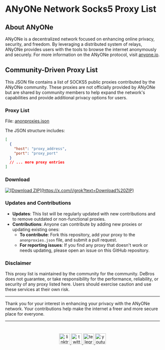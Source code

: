 # ANyONe Network Socks5 Proxy List

## About ANyONe

ANyONe is a decentralized network focused on enhancing online privacy, security, and freedom. By leveraging a distributed system of relays, ANyONe provides users with the tools to browse the internet anonymously and securely. For more information on the ANyONe protocol, visit [anyone.io](https://anyone.io).

## Community-Driven Proxy List

This JSON file contains a list of SOCKS5 public proxies contributed by the ANyONe community. These proxies are not officially provided by ANyONe but are shared by community members to help expand the network's capabilities and provide additional privacy options for users.

### Proxy List

File: [anonproxies.json](https://raw.githubusercontent.com/DeBrosOfficial/ANyONe-Proxy-List/main/anonproxies.json)

The JSON structure includes:

```json
[
  {
    "host": "proxy_address",
    "port": "proxy_port"
  }
  // ... more proxy entries
]
```

### Download

<a href="https://github.com/DeBrosOfficial/ANyONe-Proxy-List/archive/refs/heads/main.zip" download="ANyONe-Proxy-List.zip">
  <img src="https://img.shields.io/badge/Download-ZIP-blue.svg?style=for-the-badge" alt="[Download ZIP](https://x.com/i/grok?text=Download%20ZIP)">
</a>

### Updates and Contributions

- **Updates**: This list will be regularly updated with new contributions and to remove outdated or non-functional proxies.
- **Contributions**: Anyone can contribute by adding new proxies or updating existing ones:
  - **To contribute**: Fork this repository, add your proxy to the `anonproxies.json` file, and submit a pull request.
  - **For reporting issues**: If you find any proxy that doesn't work or needs updating, please open an issue on this GitHub repository.

### Disclaimer

This proxy list is maintained by the community for the community. DeBros does not guarantee, or take responsibility for the performance, reliability, or security of any proxy listed here. Users should exercise caution and use these services at their own risk.

---

Thank you for your interest in enhancing your privacy with the ANyONe network. Your contributions help make the internet a freer and more secure place for everyone.

---
###

<br clear="both">

<div align="center">
  <a href="https://linktr.ee/debrosofficial" target="_blank">
    <img src="https://img.shields.io/static/v1?message=Linktree&logo=linktree&label=&color=1de9b6&logoColor=white&labelColor=&style=for-the-badge" height="35" alt="linktree logo" />
  </a>
  <a href="https://x.com/debrosofficial" target="_blank">
    <img src="https://img.shields.io/static/v1?message=Twitter&logo=twitter&label=&color=1DA1F2&logoColor=white&labelColor=&style=for-the-badge" height="35" alt="twitter logo" />
  </a>
  <a href="https://t.me/debrosportal" target="_blank">
    <img src="https://img.shields.io/static/v1?message=Telegram&logo=telegram&label=&color=2CA5E0&logoColor=white&labelColor=&style=for-the-badge" height="35" alt="telegram logo" />
  </a>
  <a href="https://www.youtube.com/@DeBrosOfficial" target="_blank">
    <img src="https://img.shields.io/static/v1?message=Youtube&logo=youtube&label=&color=FF0000&logoColor=white&labelColor=&style=for-the-badge" height="35" alt="youtube logo" />
  </a>
</div>

###

